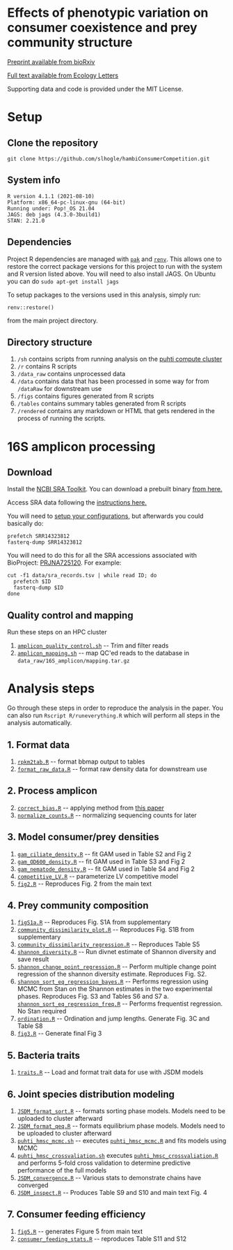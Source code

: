 # Effects of phenotypic variation on consumer coexistence and prey community structure

[Preprint available from bioRxiv](https://www.biorxiv.org/content/10.1101/2021.06.09.447767)

[Full text available from Ecology Letters]()

Supporting data and code is provided under the MIT License.

# Setup

## Clone the repository
```{bash}
git clone https://github.com/slhogle/hambiConsumerCompetition.git
```

## System info
```
R version 4.1.1 (2021-08-10)
Platform: x86_64-pc-linux-gnu (64-bit)
Running under: Pop!_OS 21.04
JAGS: deb jags (4.3.0-3build1)
STAN: 2.21.0
```

## Dependencies
Project R dependencies are managed with [`pak`](https://pak.r-lib.org/) and [`renv`](https://rstudio.github.io/renv/index.html). This allows one to restore the
correct package versions for this project to run with the system and R version
listed above. You will need to also install JAGS. On Ubuntu you can do `sudo apt-get install jags`

To setup packages to the versions used in this analysis, simply run:

```{r}
renv::restore()
```

from the main project directory. 

## Directory structure

1. `/sh` contains scripts from running analysis on the [puhti compute cluster](https://docs.csc.fi/computing/systems-puhti/)
2. `/r` contains R scripts
3. `/data_raw` contains unprocessed data
4. `/data` contains data that has been processed in some way for from `/dataRaw` for downstream use
5. `/figs` contains figures generated from R scripts
6. `/tables` contains summary tables generated from R scripts
7. `/rendered` contains any markdown or HTML that gets rendered in the process of running the scripts.

# 16S amplicon processing

## Download
Install the [NCBI SRA Toolkit](https://github.com/ncbi/sra-tools). You can download a prebuilt binary [from here.](https://github.com/ncbi/sra-tools/wiki/02.-Installing-SRA-Toolkit)

Access SRA data following the [instructions here.](https://github.com/ncbi/sra-tools/wiki/HowTo:-Access-SRA-Data)

You will need to [setup your configurations](https://github.com/ncbi/sra-tools/wiki/03.-Quick-Toolkit-Configuration), but afterwards you could basically do:

```{bash}
prefetch SRR14323812
fasterq-dump SRR14323812
```

You will need to do this for all the SRA accessions associated with BioProject: [PRJNA725120](https://www.ncbi.nlm.nih.gov/bioproject/725120). For example:

```{bash}
cut -f1 data/sra_records.tsv | while read ID; do
  prefetch $ID
  fasterq-dump $ID
done
```

## Quality control and mapping
Run these steps on an HPC cluster

1. [`amplicon_quality_control.sh`](sh/amplicon_quality_control.sh) -- Trim and filter reads
2. [`amplicon_mapping.sh`](sh/amplicon_mapping.sh) -- map QC'ed reads to the database in `data_raw/16S_amplicon/mapping.tar.gz`

# Analysis steps

Go through these steps in order to reproduce the analysis in the paper. You can also run `Rscript R/runeverything.R` which will perform all steps in the analysis automatically.

## 1. Format data
1. [`rpkm2tab.R`](R/rpkm2tab.R) -- format bbmap output to tables
2. [`format_raw_data.R`](R/format_raw_data.R) -- format raw density data for downstream use

## 2. Process amplicon
2. [`correct_bias.R`](R/correct_bias.R) -- applying method from [this paper](https://elifesciences.org/articles/46923)
3. [`normalize_counts.R`](R/normalize_counts.R) -- normalizing sequencing counts for later 

## 3. Model consumer/prey densities
1. [`gam_ciliate_density.R`](R/gam_ciliate_density.R) -- fit GAM used in Table S2 and Fig 2
2. [`gam_OD600_density.R`](R/gam_OD600_density.R) -- fit GAM used in Table S3 and Fig 2
3. [`gam_nematode_density.R`](R/gam_nematode_density.R) -- fit GAM used in Table S4 and Fig 2
4. [`competitive_LV.R`](R/competitive_LV.R) -- parameterize LV competitive model
5. [`fig2.R`](R/fig2.R) -- Reproduces Fig. 2 from the main text

## 4. Prey community composition
1. [`figS1a.R`](R/figS1a.R) -- Reproduces Fig. S1A from supplementary
2. [`community_dissimilarity_plot.R`](R/community_dissimilarity_plot.R) -- Reproduces Fig. S1B from supplementary
3. [`community_dissimilarity_regression.R`](R/community_dissimilarity_regression.R) -- Reproduces Table S5
4. [`shannon_diversity.R`](R/shannon_diversity.R) -- Run divnet estimate of Shannon diversity and save result
5. [`shannon_change_point_regression.R`](R/shannon_change_point_regression.R) -- Perform multiple change point regression of the shannon diversity estimate. Reproduces Fig. S2.
6. [`shannon_sort_eq_regression_bayes.R`](R/shannon_sort_eq_regression_bayes.R) -- Performs regression using MCMC from Stan on the Shannon estimates in the two experimental phases. Reproduces Fig. S3 and Tables S6 and S7
  a. [`shannon_sort_eq_regression_freq.R`](R/shannon_sort_eq_regression_freq.R) -- Performs frequentist regression. No Stan required
7. [`ordination.R`](R/ordination.R) -- Ordination and jump lengths. Generate Fig. 3C and Table S8
8. [`fig3.R`](R/fig3.R) -- Generate final Fig 3

## 5. Bacteria traits
1. [`traits.R`](R/traits.R) -- Load and format trait data for use with JSDM models

## 6. Joint species distribution modeling
1. [`JSDM_format_sort.R`](R/JSDM_format_sort.R) -- formats sorting phase models. Models need to be uploaded to cluster afterward
2. [`JSDM_format_qeq.R`](R/JSDM_format_qeq.R) -- formats equilibrium phase models. Models need to be uploaded to cluster afterward
2. [`puhti_hmsc_mcmc.sh`](sh/puhti_hmsc_mcmc.sh) -- executes [`puhti_hmsc_mcmc.R`](R/puhti_hmsc_mcmc.R) and fits models using MCMC
3. [`puhti_hmsc_crossvaliation.sh`](sh/puhti_hmsc_crossvaliation.sh) executes [`puhti_hmsc_crossvaliation.R`](R/puhti_hmsc_crossvaliation.R) and performs 5-fold cross validation to determine predictive performance of the full models
4. [`JSDM_convergence.R`](R/JSDM_convergence.R) -- Various stats to demonstrate chains have converged
5. [`JSDM_inspect.R`](R/JSDM_inspect.R) -- Produces Table S9 and S10 and main text Fig. 4

## 7. Consumer feeding efficiency
1. [`fig5.R`](R/fig5.R) -- generates Figure 5 from main text
2. [`consumer_feeding_stats.R`](R/consumer_feeding_stats.R) -- reproduces Table S11 and S12